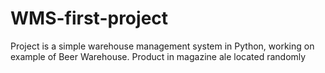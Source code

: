 # WMS-first-project
Project is a simple warehouse management system in Python, working on example of Beer Warehouse. Product in magazine ale located randomly
